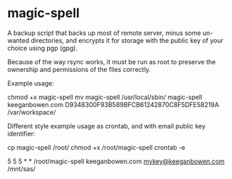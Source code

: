 # magic-spell

A backup script that backs up most of remote server, minus some un-wanted directories, and encrypts it for storage with the public key of your choice using pgp (gpg).

Because of the way rsync works, it must be run as root to preserve the ownership and permissions of the files correctly.

Example usage:

chmod +x magic-spell
mv magic-spell /usr/local/sbin/
magic-spell keeganbowen.com D9348300F93B589BFCB61242870C8F5DFE58219A /var/workspace/




Different style example usage as crontab, and with email public key identifier:

cp magic-spell /root/
chmod +x /root/magic-spell
crontab -e

5 5 5 * * /root/magic-spell keeganbowen.com mykey@keeganbowen.com /mnt/sas/
